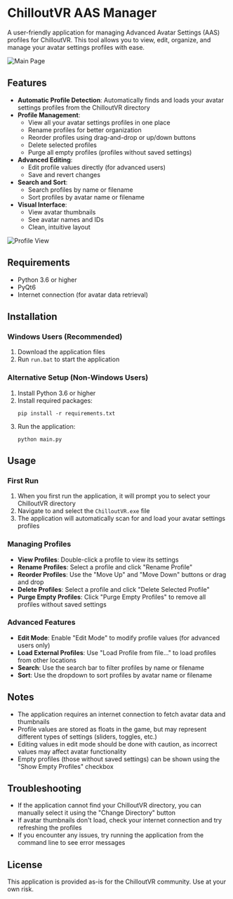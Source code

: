 # ChilloutVR AAS Manager

A user-friendly application for managing Advanced Avatar Settings (AAS) profiles for ChilloutVR. This tool allows you to view, edit, organize, and manage your avatar settings profiles with ease.

![Main Page](https://github.com/user-attachments/assets/ad731bee-aaa0-420a-ae07-a7a5d4d07149)

## Features

- **Automatic Profile Detection**: Automatically finds and loads your avatar settings profiles from the ChilloutVR directory
- **Profile Management**:
  - View all your avatar settings profiles in one place
  - Rename profiles for better organization
  - Reorder profiles using drag-and-drop or up/down buttons
  - Delete selected profiles
  - Purge all empty profiles (profiles without saved settings)
- **Advanced Editing**:
  - Edit profile values directly (for advanced users)
  - Save and revert changes
- **Search and Sort**:
  - Search profiles by name or filename
  - Sort profiles by avatar name or filename
- **Visual Interface**:
  - View avatar thumbnails
  - See avatar names and IDs
  - Clean, intuitive layout

![Profile View](https://github.com/user-attachments/assets/62b6dc85-3308-4c7d-8144-4d5d1f4f38bf)

## Requirements

- Python 3.6 or higher
- PyQt6
- Internet connection (for avatar data retrieval)

## Installation

### Windows Users (Recommended)

1. Download the application files
2. Run `run.bat` to start the application

### Alternative Setup (Non-Windows Users)

1. Install Python 3.6 or higher
2. Install required packages:
   ```
   pip install -r requirements.txt
   ```
3. Run the application:
   ```
   python main.py
   ```

## Usage

### First Run

1. When you first run the application, it will prompt you to select your ChilloutVR directory
2. Navigate to and select the `ChilloutVR.exe` file
3. The application will automatically scan for and load your avatar settings profiles

### Managing Profiles

- **View Profiles**: Double-click a profile to view its settings
- **Rename Profiles**: Select a profile and click "Rename Profile"
- **Reorder Profiles**: Use the "Move Up" and "Move Down" buttons or drag and drop
- **Delete Profiles**: Select a profile and click "Delete Selected Profile"
- **Purge Empty Profiles**: Click "Purge Empty Profiles" to remove all profiles without saved settings

### Advanced Features

- **Edit Mode**: Enable "Edit Mode" to modify profile values (for advanced users only)
- **Load External Profiles**: Use "Load Profile from file..." to load profiles from other locations
- **Search**: Use the search bar to filter profiles by name or filename
- **Sort**: Use the dropdown to sort profiles by avatar name or filename

## Notes

- The application requires an internet connection to fetch avatar data and thumbnails
- Profile values are stored as floats in the game, but may represent different types of settings (sliders, toggles, etc.)
- Editing values in edit mode should be done with caution, as incorrect values may affect avatar functionality
- Empty profiles (those without saved settings) can be shown using the "Show Empty Profiles" checkbox

## Troubleshooting

- If the application cannot find your ChilloutVR directory, you can manually select it using the "Change Directory" button
- If avatar thumbnails don't load, check your internet connection and try refreshing the profiles
- If you encounter any issues, try running the application from the command line to see error messages

## License

This application is provided as-is for the ChilloutVR community. Use at your own risk. 
